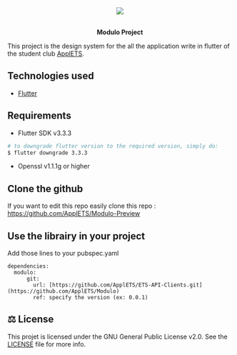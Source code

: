 <div align="center">
  <img src="https://d33wubrfki0l68.cloudfront.net/05095d995ef6b2ddc419a51a22cad5e975f4072b/2d081/images/logo_blanc_applets.png" />
  <p>
    <br /><strong>Modulo Project</strong>
  </p>
</div>

This project is the design system for the all the application write in flutter of the student club [ApplETS](https://clubapplets.ca/).

## Technologies used

* [Flutter](https://flutter.dev)

## Requirements

- Flutter SDK v3.3.3
```sh
# to downgrade flutter version to the required version, simply do:
$ flutter downgrade 3.3.3
```
- Openssl v1.1.1g or higher

## Clone the github

If you want to edit this repo easily clone this repo : https://github.com/ApplETS/Modulo-Preview

## Use the librairy in your project

Add those lines to your pubspec.yaml

```
dependencies:
  modulo:
      git:
        url: [https://github.com/ApplETS/ETS-API-Clients.git](https://github.com/ApplETS/Modulo)
        ref: specify the version (ex: 0.0.1)
```


## ⚖️ License

This projet is licensed under the GNU General Public License v2.0. See
the [LICENSE](https://github.com/ApplETS/Modulo/blob/main/LICENCE) file for more info.
